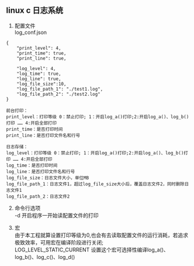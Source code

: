 ## linux c 日志系统

1. 配置文件<br>
log_conf.json
```
{
    "print_level": 4,
    "print_time": true,
    "print_line": true,

    "log_level": 4,
    "log_time": true,
    "log_line": true,
    "log_file_size":10,
    "log_file_path_1": "./test1.log",
    "log_file_path_2": "./test2.log"
}

前台打印：
print_level：打印等级 0：禁止打印; 1：开启log_a()打印;2:开启log_a()、log_b()打印 …… 4:开启全部打印
print_time：是否打印时间
print_line：是否打印文件名和行号

日志存储：
log_level：打印等级 0：禁止打印; 1：开启log_a()打印;2:开启log_a()、log_b()打印 …… 4:开启全部打印
log_time：是否打印时间
log_line：是否打印文件名和行号
log_file_size：日志文件大小，单位MB
log_file_path_1：日志文件1，超过log_file_size大小后，覆盖日志文件2，同时删除日志文件1
log_file_path_2：日志文件2
```
2. 命令行选项<br>
-d 开启程序一开始读配置文件的打印

3. 宏<br>
由于本工程就算设置打印等级为0,也会有去读取配置文件的运行消耗，若追求极致效率，可用宏在编译阶段进行关闭;<br>
LOG_LEVEL_STATIC_CURRENT 设置这个宏可选择性编译log_a()、log_b()、log_c()、log_d()



